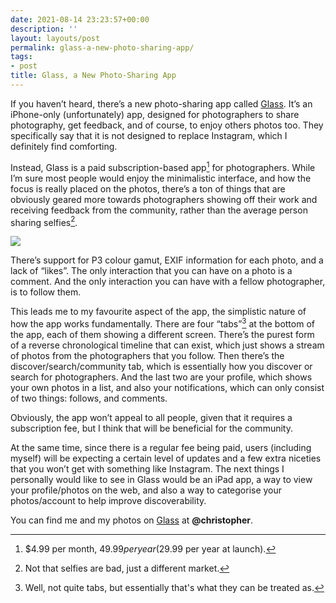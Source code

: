 ```yaml
---
date: 2021-08-14 23:23:57+00:00
description: ''
layout: layouts/post
permalink: glass-a-new-photo-sharing-app/
tags:
- post
title: Glass, a New Photo-Sharing App
---
```


If you haven’t heard, there’s a new photo-sharing app called [Glass](https://glass.photo/app/). It’s an iPhone-only (unfortunately) app, designed for photographers to share photography, get feedback, and of course, to enjoy others photos too. They specifically say that it is not designed to replace Instagram, which I definitely find comforting.

Instead, Glass is a paid subscription-based app[^1] for photographers. While I’m sure most people would enjoy the minimalistic interface, and how the focus is really placed on the photos, there’s a ton of things that are obviously geared more towards photographers showing off their work and receiving feedback from the community, rather than the average person sharing selfies[^2].

![](https://chrishannah.me/images/2021/08/Image.png)

There’s support for P3 colour gamut, EXIF information for each photo, and a lack of “likes”. The only interaction that you can have on a photo is a comment. And the only interaction you can have with a fellow photographer, is to follow them.

This leads me to my favourite aspect of the app, the simplistic nature of how the app works fundamentally. There are four “tabs”[^3] at the bottom of the app, each of them showing a different screen. There’s the purest form of a reverse chronological timeline that can exist, which just shows a stream of photos from the photographers that you follow. Then there’s the discover/search/community tab, which is essentially how you discover or search for photographers. And the last two are your profile, which shows your own photos in a list, and also your notifications, which can only consist of two things: follows, and comments.

Obviously, the app won’t appeal to all people, given that it requires a subscription fee, but I think that will be beneficial for the community.

At the same time, since there is a regular fee being paid, users (including myself) will be expecting a certain level of updates and a few extra niceties that you won’t get with something like Instagram. The next things I personally would like to see in Glass would be an iPad app, a way to view your profile/photos on the web, and also a way to categorise your photos/account to help improve discoverability.

You can find me and my photos on [Glass](https://glass.photo/app/) at **@christopher**.

[^1]: $4.99 per month, $49.99 per year ($29.99 per year at launch).
[^2]: Not that selfies are bad, just a different market.
[^3]: Well, not quite tabs, but essentially that's what they can be treated as.
